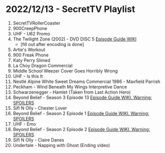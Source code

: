 # 2022/12/13 - SecretTV Playlist

1. SecretTVRollerCoaster
2. 900CreepPhone
3. UHF - U62 Promo
4. The Twilight Zone (2002) - DVD DISC 5 [Episode Guide WIKI](https://en.wikipedia.org/wiki/The_Twilight_Zone_(2002_TV_series)#Episodes)
    - [fill out after encoding is done]
5. Artie's Workout
6. 900 Freak Phone
7. Katy Perry Slimed
8. La Choy Dragon Commercial
9. Middle School Weezer Cover Goes Horribly Wrong
10. UHF - Is this It
11. Nestlé Alpine White Sweet Dreams Commercial 1986 - Maxfield Parrish
12. Peckham - Wind Beneath My Wings Interpretive Dance
13. Schwarzenegger - Hamlet (Taken from Last Action Hero)
14. Beyond Belief - Season 3 Episode 13 [Episode Guide WIKI. Warning: SPOILERS](https://en.wikipedia.org/wiki/Beyond_Belief:_Fact_or_Fiction#Season_3_(2000))
15. Sifl N Olly - Chester Lover
16. Beyond Belief - Season 2 Episode 1 [Episode Guide WIKI. Warning: SPOILERS](https://en.wikipedia.org/wiki/Beyond_Belief:_Fact_or_Fiction#Season_2_(2000))
17. UHF - Emo
18. Beyond Belief - Season 2 Episode 2 [Episode Guide WIKI. Warning: SPOILERS](https://en.wikipedia.org/wiki/Beyond_Belief:_Fact_or_Fiction#Season_2_(2000))
19. Sifl N Olly - Claire Danes
20. Undertale - Napping with Ghost (Ending video)
